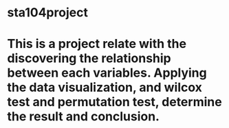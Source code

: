 # sta104project
# This is a project relate with the discovering the relationship between each variables. Applying the data visualization, and wilcox test and permutation test, determine the result and conclusion. 
